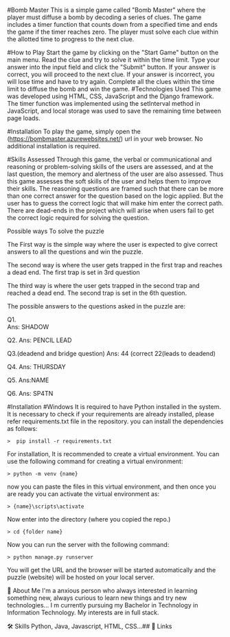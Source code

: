 #Bomb Master
This is a simple game called "Bomb Master" where the player must diffuse a bomb by decoding a series of clues. The game includes a timer function that counts down from a specified time and ends the game if the timer reaches zero. The player must solve each clue within the allotted time to progress to the next clue.

#How to Play
Start the game by clicking on the "Start Game" button on the main menu.
Read the clue and try to solve it within the time limit.
Type your answer into the input field and click the "Submit" button.
If your answer is correct, you will proceed to the next clue. If your answer is incorrect, you will lose time and have to try again.
Complete all the clues within the time limit to diffuse the bomb and win the game.
#Technologies Used
This game was developed using HTML, CSS, JavaScript and the Django framework. The timer function was implemented using the setInterval method in JavaScript, and local storage was used to save the remaining time between page loads.

#Installation
To play the game, simply open the (https://bombmaster.azurewebsites.net/) url in your web browser. No additional installation is required.

#Skills Assessed
Through this game, the verbal or communicational and reasoning or problem-solving skills of the users are assessed, and at the last question, the memory and alertness of the user are also assessed. Thus this game assesses the soft skills of the user and helps them to improve their skills. The reasoning questions are framed such that there can be more than one correct answer for the question based on the logic applied. But the user has to guess the correct logic that will make him enter the correct path. There are dead-ends in the project which will arise when users fail to get the correct logic required for solving the question.


Possible ways To solve the puzzle

The First way is the simple way where the user is expected to give correct answers to all the questions and win the puzzle.

The second way is where the user gets trapped in the first trap and reaches a dead end. The first trap is set in 3rd question

The third way is where the user gets trapped in the second trap and reached a dead end. The second trap is set in the 6th question.

The possible answers to the questions asked in the puzzle are:

Q1.  
Ans: SHADOW

Q2.
Ans: PENCIL LEAD

Q3.(deadend and bridge question)
Ans: 44 (correct
     22(leads to deadend)

Q4.
Ans: THURSDAY

Q5.
Ans:NAME

Q6.
Ans: SP4TN

#Installation
#Windows
It is required to have Python installed in the system.
It is necessary to check if your requirements are already installed, please refer requirements.txt file in the repository.
you can install the dependencies as follows:

    >  pip install -r requirements.txt
For installation, It is recommended to create a virtual environment. You can use the following command for creating a virtual environment:

    > python -m venv {name}
now you can paste the files in this virtual environment, and then once you are ready you can activate the virtual environment as:

    > {name}\scripts\activate  
Now enter into the directory (where you copied the repo.)

    > cd {folder name}
Now you can run the server with the following command:

    > python manage.py runserver
You will get the URL and the browser will be started automatically and the puzzle (website) will be hosted on your local server.

🚀 About Me
I'm a anxious person who always interested in learning something new, always curious to learn new things and try new technologies... I m currently pursuing my Bachelor in Technology in Information Technology. My interests are in full stack.

🛠 Skills
Python, Java, Javascript, HTML, CSS...## 🔗 Links
